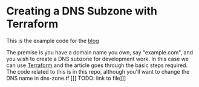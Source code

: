 # Creating a DNS Subzone with Terraform

This is the example code for the [blog](https://andyboyle.io/2017/03/24/creating-a-dns-subdomain-with-terraform/)

The premise is you have a domain name you own, say "example.com", and you wish to create a DNS subzone for development work. In this case we can use [Terraform](https://www.terraform.io/) and the article goes through the basic steps required.
The code related to this is in this repo, although you'll want to change the DNS name in dns-zone.tf [[[ TODO: link to file]]]
